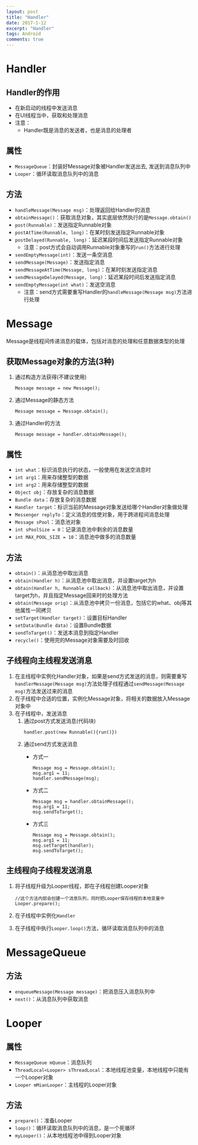 ```yaml
---
layout: post
title: "Handler"
date: 2017-1-12
excerpt: "Handler"
tags: Android
comments: true
---
```


# Handler
## Handler的作用
- 在新启动的线程中发送消息
- 在UI线程当中，获取和处理消息
- 注意：
	- Handler既是消息的发送者，也是消息的处理者

## 属性
- ``MessageQueue``：封装好Message对象被Handler发送出去, 发送到消息队列中
- ``Looper``：循环读取消息队列中的消息

## 方法
- ``handleMessage(Message msg)``：处理返回给Handler的消息
- ``obtainMessage()``：获取消息对象，其实底层依然执行的是``Message.obtain()``
- ``post(Runnable)``：发送指定Runnable对象
- ``postAtTime(Runnable, long)``：在某时刻发送指定Runnable对象
- ``postDelayed(Runnable, long)``：延迟某段时间后发送指定Runnable对象
	- 注意：post方式会自动调用Runnable对象重写的``run()``方法进行处理
- ``sendEmptyMessage(int)``：发送一条空消息
- ``sendMessage(Message)``：发送指定消息
- ``sendMessageAtTime(Message, long)``：在某时刻发送指定消息
- ``sendMessageDelayed(Message, long)``：延迟某段时间后发送指定消息
- ``sendEmptyMessage(int what)``：发送空消息
	- 注意：send方式需要重写Handler的``handleMessage(Message msg)``方法进行处理


# Message
Message是线程间传递消息的载体，包括对消息的处理和任意数据类型的处理

## 获取Message对象的方法(3种)
1. 通过构造方法获得(不建议使用)

	```
	Message message = new Message();
	```
	
2. 通过Message的静态方法
	
	```
	Message message = Message.obtain();
	```
	
3. 通过Handler的方法
	
	```
	Message message = handler.obtainMessage();
	```

## 属性
- ``int what``：标识消息执行的状态，一般使用在发送空消息时
- ``int arg1``：用来存储整型的数据
- ``int arg2``：用来存储整型的数据
- ``Object obj``：存放复杂的消息数据
- ``Bundle data``：存放复杂的消息数据
- ``Handler target``：标识当前的Message对象发送给哪个Handler对象做处理
- ``Messenger replyTo``：定义消息的信使对象，用于跨进程间消息处理
- ``Message sPool``：消息池对象
- ``int sPoolSize = 0``：记录消息池中剩余的消息数量
- ``int MAX_POOL_SIZE = 10``：消息池中做多的消息数量

## 方法
- ``obtain()``：从消息池中取出消息
- ``obtain(Handler h)``：从消息池中取出消息，并设置target为h
- ``obtain(Handler h, Runnable callback)``：从消息池中取出消息，并设置target为h，并且指定Message回来时的处理方法
- ``obtain(Message orig)``：从消息池中拷贝一份消息，包括它的what、obj等其他属性一同拷贝
- ``setTarget(Handler target)``：设置目标Handler
- ``setData(Bundle data)``：设置Bundle数据
- ``sendToTarget()``：发送本消息到指定Handler
- ``recycle()``：使用完的Message对象需要及时回收

## 子线程向主线程发送消息
1. 在主线程中实例化Handler对象，如果是send方式发送的消息，则需要重写``handlerMessage(Message msg)``方法处理子线程通过``sendMessage(Message msg)``方法发送过来的消息
2. 在子线程中合适的位置，实例化Message对象，将相关的数据放入Message对象中
3. 在子线程中，发送消息
	1. 通过post方式发送消息(代码块)
		```
		handler.post(new Runnable(){run()})
		```
	2. 通过send方式发送消息
		- 方式一
		
			```
			Message msg = Message.obtain();
			msg.arg1 = 11;
			handler.sendMessage(msg);
			```
		
		- 方式二

			```
			Message msg = handler.obtainMessage();
			msg.arg1 = 11;
			msg.sendToTarget();
			```
			
		- 方式三

			```
			Message msg = Message.obtain();
			msg.arg1 = 11;
			msg.setTarget(handler);
			msg.sendToTarget();
			```
	
## 主线程向子线程发送消息
1. 将子线程升级为Looper线程，即在子线程创建Looper对象

	```
	//这个方法内部会创建一个消息队列，同时把Looper保存线程的本地变量中
	Looper.prepare();
	```
	
2. 在子线程中实例化``Handler``
3. 在子线程中执行``Looper.loop()``方法，循环读取消息队列中的消息


# MessageQueue
## 方法
- ``enqueueMessage(Message message)``：把消息压入消息队列中
- ``next()``：从消息队列中获取消息

# Looper
## 属性
- ``MessageQueue mQueue``：消息队列
- ``ThreadLocal<Looper> sThreadLocal``：本地线程池变量，本地线程中只能有一个Looper对象
- ``Looper mMianLooper``：主线程的Looper对象

## 方法
- ``prepare()``：准备Looper
- ``loop()``：循环读取消息队列中的消息，是一个死循环
- ``myLooper()``：从本地线程池中得到Looper对象